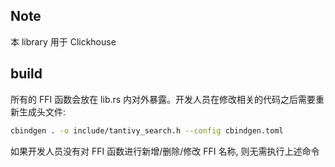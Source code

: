 ## Note

本 library 用于 Clickhouse

## build

所有的 FFI 函数会放在 lib.rs 内对外暴露。开发人员在修改相关的代码之后需要重新生成头文件:
```bash
cbindgen . -o include/tantivy_search.h --config cbindgen.toml 
```
如果开发人员没有对 FFI 函数进行新增/删除/修改 FFI 名称, 则无需执行上述命令